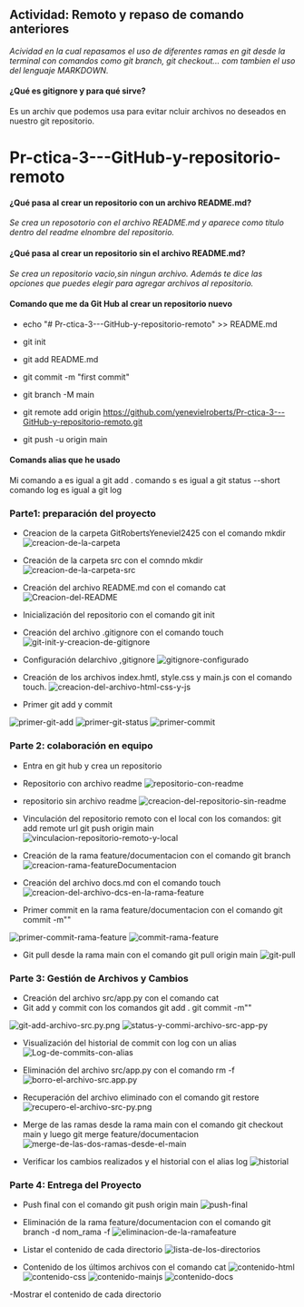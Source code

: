 ## **Actividad: Remoto y repaso de comando anteriores**

*Acividad en la cual repasamos el uso de diferentes ramas en git desde la terminal
con comandos como git branch, git checkout... com tambien el uso del lenguaje 
MARKDOWN.*

#### **¿Qué es gitignore y para qué sirve?**
Es un archiv que podemos usa para evitar ncluir archivos no deseados en
nuestro git repositorio.
# Pr-ctica-3---GitHub-y-repositorio-remoto

#### **¿Qué pasa al crear un repositorio con un archivo README.md?**
*Se crea un reposotorio con el archivo README.md y aparece como título dentro
del readme elnombre del repositorio.*

#### **¿Qué pasa al crear un repositorio sin el archivo README.md?**
*Se crea un repositorio vacio,sin ningun archivo. Además te dice las opciones
 que puedes elegir para agregar archivos al repositorio.*

#### **Comando que me da Git Hub al crear un repositorio nuevo**
- echo "# Pr-ctica-3---GitHub-y-repositorio-remoto" >> README.md

- git init

- git add README.md

- git commit -m "first commit"

- git branch -M main

- git remote add origin https://github.com/yenevielroberts/Pr-ctica-3---GitHub-y-repositorio-remoto.git

- git push -u origin main

#### **Comands alias que he usado**
Mi comando a es igual a git add . 
comando s es igual a git status --short
comando log es igual a git log

### **Parte1: preparación del proyecto**


- Creacion de la carpeta GitRobertsYeneviel2425 con el comando mkdir
![creacion-de-la-carpeta](Ex3/creacion-de-la-carpeta.png)

- Creación de la carpeta src con el comndo mkdir
![creacion-de-la-carpeta-src](Ex3/creacion-de-la-carpera-src.png)

- Creación del archivo README.md con el comando cat
![Creacion-del-README](Ex3/Creacion-del-README.png)

- Inicialización del repositorio con el comando git init
- Creación del archivo .gitignore con el comando touch
![git-init-y-creacion-de-gitignore](Ex3/git-init-y-creacion-de-gitignore.png)

- Configuración delarchivo ,gitignore
![gitignore-configurado](Ex3/gitignore-configurado.png)

- Creación de los archivos index.hmtl, style.css y main.js con el comando
touch.
![creacion-del-archivo-html-css-y-js](Ex3/creacion-del-archivo-html-css-y-js.png)

- Primer git add y commit

![primer-git-add](Ex3/primer-git-add.png)
![primer-git-status](Ex3/prime-git-status.png)
![primer-commit](Ex3/primer-commit.png)

### **Parte 2: colaboración en equipo**

- Entra en git hub y crea un repositorio
- Repositorio con archivo readme
![repositorio-con-readme](Ex3/repositorio-con-readme.png)

- repositorio sin archivo readme
![creacion-del-repositorio-sin-readme](Ex3/creacion-del-repositorio-sin-readme.png)

- Vinculación del repositorio remoto con el local con los comandos:
git add remote url
git push origin main
![vinculacion-repositorio-remoto-y-local](Ex3/vinculacion-repositorio-remoto-y-local.png)

- Creación de la rama feature/documentacion con el comando git branch
![creacion-rama-featureDocumentacion](Ex3/creacion-rama-featureDocumentacion.png)

- Creación del archivo docs.md con el comando touch
![creacion-del-archivo-dcs-en-la-rama-feature](Ex3/creacion-del-archivo-dcs-en-la-rama-feature.png)

- Primer commit en la rama feature/documentacion con el comando git commit -m""

![primer-commit-rama-feature](Ex3/primer-commit-rama-feature.png)
![commit-rama-feature](Ex3/commit-rama-feature.png)

- Git pull desde la rama main con el comando git pull origin main
![git-pull](Ex3/git-pull.png)


### **Parte 3: Gestión de Archivos y Cambios**
- Creación del archivo src/app.py con el comando cat
- Git add y commit con los comandos git add . git commit -m""

![git-add-archivo-src.py.png](Ex3/git-add-archivo-src.py.png)
![status-y-commi-archivo-src-app-py](Ex3/status-y-commi-archivo-src-app-py.png)

- Visualización del historial de commit con log con un alias
![Log-de-commits-con-alias](Ex3/Log-de-commits-con-alias.png)

- Eliminación del archivo src/app.py con el comando rm -f
![borro-el-archivo-src.app.py](Ex3/borro-el-archivo-src.app.py.png)

- Recuperación del archivo eliminado con el comando git restore
![recupero-el-archivo-src-py.png](Ex3/recupero-el-archivo-src-py.png)

- Merge de las ramas desde la rama main con el comando git checkout main y luego git merge feature/documentacion
![merge-de-las-dos-ramas-desde-el-main](Ex3/merge-de-las-dos-ramas-desde-el-main.png)

- Verificar los cambios realizados y el historial con el alias log
![historial](Ex3/historial.png)

### **Parte 4: Entrega del Proyecto**
- Push final con el comando git push origin main
![push-final](Ex3/push-final.png)

- Eliminación de la rama feature/documentacion con el comando git branch -d nom_rama -f
![eliminacion-de-la-ramafeature](Ex3/eliminacion-de-la-ramafeature.png)

- Listar el contenido de cada directorio
![lista-de-los-directorios](Ex3/lista-de-los-directorios.png)

- Contenido de los últimos archivos con el comando cat
![contenido-html](Ex3/contenido-html.png)
![contenido-css](Ex3/contenido-css.png)
![contenido-mainjs](Ex3/contenido-mainjs.png)
![contenido-docs](Ex3/contenido-docs.png)


-Mostrar el contenido de cada directorio
![]()
